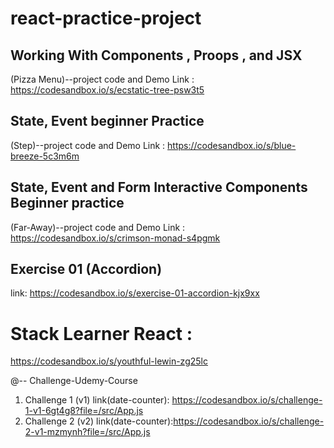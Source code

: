 # react-practice-project

## Working With Components , Proops , and JSX 
(Pizza Menu)--project code and Demo Link : https://codesandbox.io/s/ecstatic-tree-psw3t5
## State, Event beginner Practice 
(Step)--project code and Demo Link : https://codesandbox.io/s/blue-breeze-5c3m6m
## State, Event and Form Interactive Components Beginner practice 
(Far-Away)--project code and Demo Link : https://codesandbox.io/s/crimson-monad-s4pgmk
## Exercise 01 (Accordion)
link: https://codesandbox.io/s/exercise-01-accordion-kjx9xx

# Stack Learner React :
https://codesandbox.io/s/youthful-lewin-zg25lc


@-- Challenge-Udemy-Course
1) Challenge 1 (v1) link(date-counter): https://codesandbox.io/s/challenge-1-v1-6gt4g8?file=/src/App.js   
2) Challenge 2 (v2) link(date-counter):https://codesandbox.io/s/challenge-2-v1-mzmynh?file=/src/App.js
